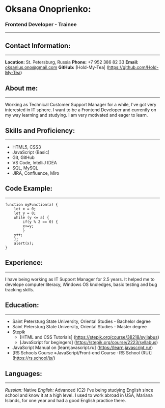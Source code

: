 # Oksana Onoprienko:
### Frontend Developer - Trainee
***********
## Contact Information:
**************
**Location:** St. Petersburg, Russia
**Phone:** +7 952 386 82 33
**Email:** oksanius.ono@gmail.com
**GitHub:** [Hold-My-Tea] (https://github.com/Hold-My-Tea)
## About me:
*******************
Working as Technical Customer Support Manager for a while, I've got very interested in IT sphere. I want to be a Frontend Developer and currently on my way learning and studying. I am very motivated and eager to learn.
## Skills and Proficiency:
*********************
* HTML5, CSS3
* JavaScript (Basic)
* Git, GitHub
* VS Code, IntelliJ IDEA
* SQL, MySQL
* JIRA, Confluence, Miro
## Code Example:
***********************
```
function myFunction(a) {
    let x = 0;
    let y = 0;
    while (y <= a) {
	    if(y % 2 == 0) {
   	    x+=y;
	    }
 	y++;
    };
    alert(x);
}
```
## Experience:
*************************
I have being working as IT Support Manager for 2.5 years. It helped me to develope computer literacy, Windows OS knoledges, basic testing and bug tracking skills.
## Education:
*************************
* Saint Petersturg State University, Oriental Studies - Bachelor degree
* Saint Petersturg State University, Oriental Studies - Master degree
* Stepik
    * [HTML and CSS Tutorials] (https://stepik.org/course/38218/syllabus)
    * [JavaScript for begingers] (https://stepik.org/course/2223/syllabus)
* JavaScript Manual on [learnjavascript.ru] (https://learn.javascript.ru/)
* [RS Schools Course «JavaScript/Front-end Course · RS School (RU)] (https://rs.school/js/)
## Languages:
******************************
*Russian:* Native
*English:* Advanced (C2)
I've being studying English since school and know it at a high level. I used to work abroad in USA, Mariana Islands, for one year and had a good English practice there.